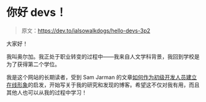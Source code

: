 # 你好 devs！

> 原文：<https://dev.to/ialsowalkdogs/hello-devs-3p2>

大家好！

我叫奥尔加。我正处于职业转变的过程中——我来自人文学科背景，我回到学校是为了获得第二个学位。

我是这个网站的长期读者，受到 Sam Jarman 的文章[如何作为初级开发人员建立在线形象](https://dev.to/samjarman/how-to-build-an-online-presence-as-a-junior-developer)的启发，开始写关于我的研究和发现的博客。希望这不仅对我有用，而且其他人也可以从我的过程中学习！